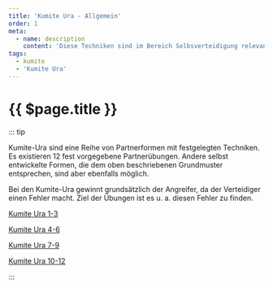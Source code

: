 ```yaml
---
title: 'Kumite Ura - Allgemein'
order: 1
meta:
  - name: description
    content: 'Diese Techniken sind im Bereich Selbsverteidigung relevant. Die Distanz ist  kurz. In der Regel reichen Sanchin-Dachi Stellungen, um den Partner zu erreichen. Auf einen Angriff erfolgt eine Abwehrtechnik mit Konter, die der Angreifer seinerseits wieder blockt und mit einem abschließenden Konter beantwortet.'
tags:
  - kumite
  - 'Kumite Ura'
---
```


# {{ $page.title }}

<ShowDescription />

::: tip

Kumite-Ura sind eine Reihe von Partnerformen mit festgelegten Techniken. Es existieren 12 fest vorgegebene Partnerübungen. Andere selbst entwickelte Formen, die dem oben beschriebenen Grundmuster entsprechen, sind aber ebenfalls möglich.

Bei den Kumite-Ura gewinnt grundsätzlich der Angreifer, da der Verteidiger einen Fehler macht. Ziel der Übungen ist es u. a. diesen Fehler zu finden.

[Kumite Ura 1-3](/kumite/kumite_ura_1-3/)

[Kumite Ura 4-6](/kumite/kumite_ura_4-6/)

[Kumite Ura 7-9](/kumite/kumite_ura_7-9/)

[Kumite Ura 10-12](/kumite/kumite_ura_10-12/)

:::